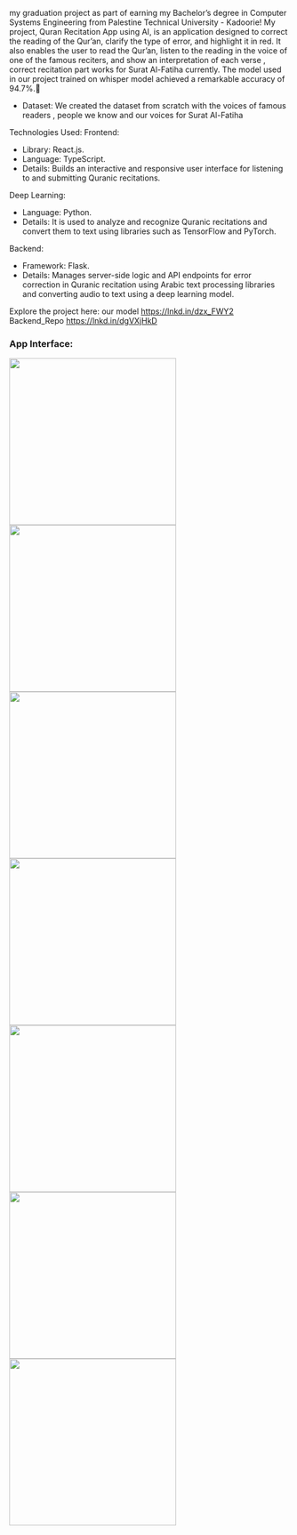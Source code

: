 

my graduation project as part of earning my Bachelor’s degree in Computer Systems Engineering from Palestine Technical University - Kadoorie!
My project, Quran Recitation App using AI, is an application designed to correct the reading of the Qur’an, clarify the type of error, and highlight it in red. It also enables the user to read the Qur’an, listen to the reading in the voice of one of the famous reciters, and show an interpretation of each verse , correct recitation part works for Surat Al-Fatiha currently.
The model used in our project trained on whisper model achieved a remarkable accuracy of 94.7%.🌟

- Dataset: 
We created the dataset from scratch with the voices of famous readers , people we know and our voices for Surat Al-Fatiha

 Technologies Used:
 Frontend:
 - Library: React.js.
 - Language: TypeScript.
 - Details: Builds an interactive and responsive user interface for listening to and submitting Quranic recitations.

Deep Learning:
 - Language: Python.
 - Details: It is used to analyze and recognize Quranic recitations and convert them to text using libraries such as TensorFlow and PyTorch.

 Backend:
 - Framework: Flask.
 - Details: Manages server-side logic and API endpoints for error correction in Quranic recitation using Arabic text processing libraries and converting audio to text using a deep learning model.

 Explore the project here:
our model 
https://lnkd.in/dzx_FWY2
Backend_Repo
https://lnkd.in/dgVXjHkD
<h3>App Interface: </h3>
<img width="300" src="https://raw.githubusercontent.com/hibashraim/quran_front/main/quran7.jpeg">
<img width="300" src="https://raw.githubusercontent.com/hibashraim/quran_front/main/quran6.jpeg">
<img width="300" src="https://raw.githubusercontent.com/hibashraim/quran_front/main/quran5.jpeg">
<img width="300" src="https://raw.githubusercontent.com/hibashraim/quran_front/main/quran4.jpeg">
<img width="300" src="https://raw.githubusercontent.com/hibashraim/quran_front/main/quran3.jpeg">
<img width="300" src="https://raw.githubusercontent.com/hibashraim/quran_front/main/quran22.jpeg">
<img width="300" src="https://raw.githubusercontent.com/hibashraim/quran_front/main/quran11.jpeg">

